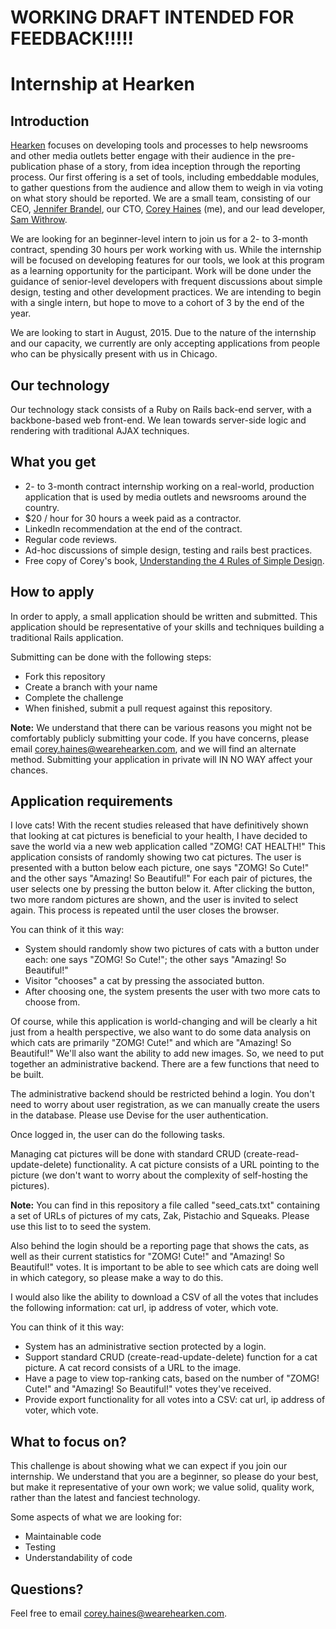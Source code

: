 # WORKING DRAFT INTENDED FOR FEEDBACK!!!!!

# Internship at Hearken

## Introduction

[Hearken](http://www.wearehearken.com/) focuses on developing tools and processes to help newsrooms and other media outlets better engage with their audience in the pre-publication phase of a story, from idea inception through the reporting process. Our first offering is a set of tools, including embeddable modules, to gather questions from the audience and allow them to weigh in via voting on what story should be reported. We are a small team, consisting of our CEO, [Jennifer Brandel](https://twitter.com/JnnBrndl), our CTO, [Corey Haines](https://twitter.com/coreyhaines) (me), and our lead developer, [Sam Withrow](https://twitter.com/typwrtr).


We are looking for an beginner-level intern to join us for a 2- to 3-month contract, spending 30 hours per work working with us. While the internship will be focused on developing features for our tools, we look at this program as a learning opportunity for the participant. Work will be done under the guidance of senior-level developers with frequent discussions about simple design, testing and other development practices. We are intending to begin with a single intern, but hope to move to a cohort of 3 by the end of the year.

We are looking to start in August, 2015. Due to the nature of the internship and our capacity, we currently are only accepting applications from people who can be physically present with us in Chicago.

## Our technology

Our technology stack consists of a Ruby on Rails back-end server, with a backbone-based web front-end. We lean towards server-side logic and rendering with traditional AJAX techniques.

## What you get

* 2- to 3-month contract internship working on a real-world, production application that is used by media outlets and newsrooms around the country.
* $20 / hour for 30 hours a week paid as a contractor.
* LinkedIn recommendation at the end of the contract.
* Regular code reviews.
* Ad-hoc discussions of simple design, testing and rails best practices.
* Free copy of Corey's book, [Understanding the 4 Rules of Simple Design](https://leanpub.com/4rulesofsimpledesign/).

## How to apply

In order to apply, a small application should be written and submitted. This application should be representative of your skills and techniques building a traditional Rails application.

Submitting can be done with the following steps:
* Fork this repository
* Create a branch with your name
* Complete the challenge
* When finished, submit a pull request against this repository.

**Note:** We understand that there can be various reasons you might not be comfortably publicly submitting your code. If you have concerns, please email [corey.haines@wearehearken.com](mailto:corey.haines@wearehearken.com), and we will find an alternate method. Submitting your application in private will IN NO WAY affect your chances.

## Application requirements

I love cats! With the recent studies released that have definitively shown that looking at cat pictures is beneficial to your health, I have decided to save the world via a new web application called "ZOMG! CAT HEALTH!" This application consists of randomly showing two cat pictures. The user is presented with a button below each picture, one says "ZOMG! So Cute!" and the other says "Amazing! So Beautiful!" For each pair of pictures, the user selects one by pressing the button below it. After clicking the button, two more random pictures are shown, and the user is invited to select again. This process is repeated until the user closes the browser.

You can think of it this way:
* System should randomly show two pictures of cats with a button under each: one says "ZOMG! So Cute!"; the other says "Amazing! So Beautiful!"
* Visitor "chooses" a cat by pressing the associated button.
* After choosing one, the system presents the user with two more cats to choose from.

Of course, while this application is world-changing and will be clearly a hit just from a health perspective, we also want to do some data analysis on which cats are primarily "ZOMG! Cute!" and which are "Amazing! So Beautiful!" We'll also want the ability to add new images. So, we need to put together an administrative backend. There are a few functions that need to be built.

The administrative backend should be restricted behind a login. You don't need to worry about user registration, as we can manually create the users in the database. Please use Devise for the user authentication.

Once logged in, the user can do the following tasks.

Managing cat pictures will be done with standard CRUD (create-read-update-delete) functionality. A cat picture consists of a URL pointing to the picture (we don't want to worry about the complexity of self-hosting the pictures).

**Note:** You can find in this repository a file called "seed_cats.txt" containing a set of URLs of pictures of my cats, Zak, Pistachio and Squeaks. Please use this list to to seed the system.

Also behind the login should be a reporting page that shows the cats, as well as their current statistics for "ZOMG! Cute!" and "Amazing! So Beautiful!" votes. It is important to be able to see which cats are doing well in which category, so please make a way to do this.

I would also like the ability to download a CSV of all the votes that includes the following information: cat url, ip address of voter, which vote.

You can think of it this way:
* System has an administrative section protected by a login.
* Support standard CRUD (create-read-update-delete) function for a cat picture. A cat record consists of a URL to the image.
* Have a page to view top-ranking cats, based on the number of "ZOMG! Cute!" and "Amazing! So Beautiful!" votes they've received.
* Provide export functionality for all votes into a CSV: cat url, ip address of voter, which vote.

## What to focus on?

This challenge is about showing what we can expect if you join our internship. We understand that you are a beginner, so please do your best, but make it representative of your own work; we value solid, quality work, rather than the latest and fanciest technology.

Some aspects of what we are looking for:
* Maintainable code
* Testing
* Understandability of code

## Questions?

Feel free to email [corey.haines@wearehearken.com](mailto:corey.haines@wearehearken.com).
